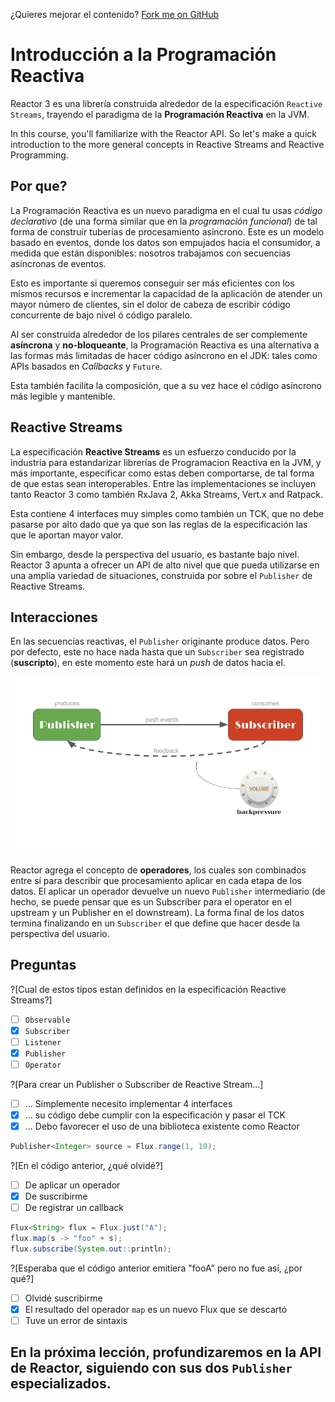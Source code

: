 ¿Quieres mejorar el contenido? [Fork me on GitHub](https://github.com/reactor/lite-rx-api-hands-on/tree/techio_course)

# Introducción a la Programación Reactiva

Reactor 3 es una librería construida alrededor de la especificación `Reactive Streams`, trayendo el paradigma de la  **Programación Reactiva** en la JVM.

In this course, you'll familiarize with the Reactor API. So let's make a quick introduction
to the more general concepts in Reactive Streams and Reactive Programming.

## Por que?

La Programación Reactiva es un nuevo paradigma en el cual tu usas _código declarativo_ (de una forma similar que en la _programación funcional_) de tal forma de construir tuberías de procesamiento asíncrono.
Este es un modelo basado en eventos, donde los datos son empujados hacia el consumidor, a medida que están disponibles:
nosotros trabajamos con secuencias asíncronas de eventos.

Esto es importante si queremos conseguir ser más eficientes con los mismos recursos e incrementar la capacidad de la
aplicación de atender un mayor número de clientes, sin el dolor de cabeza de escribir código concurrente de bajo nivel
ó código paralelo.

Al ser construida alrededor de los pilares centrales de ser complemente **asíncrona** y **no-bloqueante**,
la Programación Reactiva es una alternativa a las formas más limitadas de hacer código asíncrono
en el JDK: tales como APIs basados en _Callbacks_ y `Future`.

Esta también facilita la composición, que a su vez hace el código asíncrono más legible y
mantenible.

## Reactive Streams

La especificación **Reactive Streams** es un esfuerzo conducido por la industria para estandarizar 
librerías de Programacion Reactiva en la JVM, y más importante, especificar como estas deben comportarse, de tal forma de
que estas sean interoperables. Entre las implementaciones se incluyen tanto Reactor 3 como también RxJava 2, Akka Streams,
Vert.x and Ratpack.

Esta contiene 4 interfaces muy simples como también un TCK, que no debe pasarse por alto dado que
ya que son las reglas de la especificación las que le aportan mayor valor.

Sin embargo, desde la perspectiva del usuario, es bastante bajo nivel. Reactor 3 apunta a ofrecer un
API de alto nivel que que pueda utilizarse en una amplia variedad de situaciones, construida por sobre
el `Publisher` de Reactive Streams.

## Interacciones

En las secuencias reactivas, el `Publisher` originante produce datos. Pero por defecto, este no hace
nada hasta que un `Subscriber` sea registrado (**suscripto**), en este momento este hará un _push_
de datos hacia el.

![Publisher and Subscriber](/techio/assets/PublisherSubscriber.png)

Reactor agrega el concepto de **operadores**, los cuales son combinados entre sí para describir que
procesamiento aplicar en cada etapa de los datos. El aplicar un operador devuelve un nuevo `Publisher` intermediario 
 (de hecho, se puede pensar que es un Subscriber para el operator en el upstream
y un Publisher en el downstream). La forma final de los datos termina finalizando en un `Subscriber`
el que define que hacer desde la perspectiva del usuario.

## Preguntas

?[Cual de estos tipos estan definidos en la especificación Reactive Streams?]
 - [ ] `Observable`
 - [X] `Subscriber`
 - [ ] `Listener`
 - [X] `Publisher`
 - [ ] `Operator`

?[Para crear un Publisher o Subscriber de Reactive Stream...]
 - [ ] ... Simplemente necesito implementar 4 interfaces
 - [X] ... su código debe cumplir con la especificación y pasar el TCK
 - [X] ... Debo favorecer el uso de una biblioteca existente como Reactor

```java
Publisher<Integer> source = Flux.range(1, 10);
```

?[En el código anterior, ¿qué olvidé?]
 - [ ] De aplicar un operador
 - [X] De suscribirme
 - [ ] De registrar un callback

```java
Flux<String> flux = Flux.just("A");
flux.map(s -> "foo" + s);
flux.subscribe(System.out::println);
```

?[Esperaba que el código anterior emitiera "fooA" pero no fue así, ¿por qué?]
 - [ ] Olvidé suscribirme
 - [X] El resultado del operador `map` es un nuevo Flux que se descartó
 - [ ] Tuve un error de sintaxis

## En la próxima lección, profundizaremos en la API de Reactor, siguiendo con sus dos `Publisher` especializados.